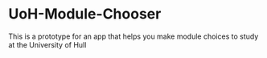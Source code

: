 # UoH-Module-Chooser
This is a prototype for an app that helps you make module choices to study at the University of Hull
